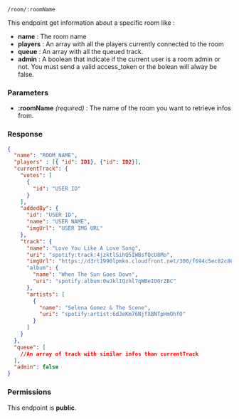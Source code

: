 	/room/:roomName

This endpoint get information about a specific room like :
- **name** : The room name
- **players** : An array with all the players currently connected to the room
- **queue** : An array with all the queued track.
- **admin** : A boolean that indicate if the current user is a room admin or not. You must send a valid access_token or the bolean will alway be false.

### Parameters ###
* **:roomName** *(required)* : The name of the room you want to retrieve infos from.

### Response ###
```json
{
  "name": "ROOM_NAME",
  "players" : [{ "id": ID1}, {"id": ID2}],
  "currentTrack": {
    "votes": [
      {
        "id": "USER ID"
      }
    ],
    "addedBy": {
      "id": "USER ID",
      "name": "USER NAME",
      "imgUrl": "USER IMG URL"
    },
    "track": {
      "name": "Love You Like A Love Song",
      "uri": "spotify:track:4jzktlSihQ5IWBsfQcU8Mo",
      "imgUrl": "https://d3rt1990lpmkn.cloudfront.net/300/f694c5ec82c86b3551ade4c8719d5b4f12ee72a7"
      "album": {
        "name": "When The Sun Goes Down",
        "uri": "spotify:album:0wJklIQzhl7qWBeIO0rZBC"
      },
      "artists": [
        {
          "name": "Selena Gomez & The Scene",
          "uri": "spotify:artist:6dJeKm76NjfXBNTpHmOhfO"
        }
      ]
    }
  },
  "queue": [
    //An array of track with similar infos than currentTrack
  ],
  "admin": false
}
```

### Permissions ###
This endpoint is **public**.